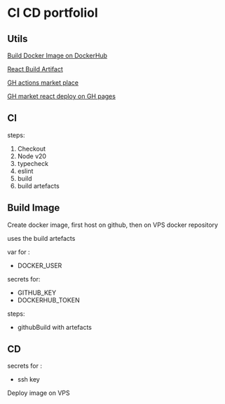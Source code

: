 # CI CD portfoliol

## Utils

[Build Docker Image on DockerHub](https://docs.docker.com/guides/nodejs/configure-ci-cd/)

[React Build Artifact](https://medium.com/@nomannayeem/ci-cd-made-simple-deploy-reactjs-with-aws-github-actions-9d224c35f822)

[GH actions market place](https://github.com/marketplace?type=actions)

[GH market react deploy on GH pages](https://github.com/marketplace/actions/deploy-react-to-github-pages)

## CI

steps:

1. Checkout
2. Node v20
3. typecheck
4. eslint
5. build
6. build artefacts

## Build Image

Create docker image, first host on github, then on VPS docker repository

uses the build artefacts

var for :

- DOCKER_USER

secrets for:

- GITHUB_KEY
- DOCKERHUB_TOKEN

steps:

- githubBuild with artefacts

## CD

secrets for :

- ssh key

Deploy image on VPS
